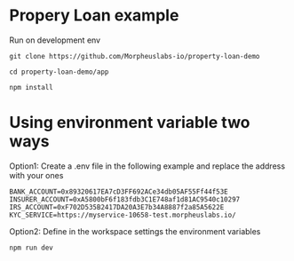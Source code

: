 # Propery Loan example

Run on development env

```
git clone https://github.com/Morpheuslabs-io/property-loan-demo
```

```
cd property-loan-demo/app
```
```
npm install
```
# Using environment variable two ways
Option1:
Create a .env file in the following example and replace the address with your ones
```
BANK_ACCOUNT=0x89320617EA7cD3FF692ACe34db05AF55Ff44f53E
INSURER_ACCOUNT=0xA5800bF6f183fdb3C1E748af1d81AC9540c10297
IRS_ACCOUNT=0xF702D535B2417DA20A3E7b34A8887f2a85A5622E
KYC_SERVICE=https://myservice-10658-test.morpheuslabs.io/

```

Option2:
Define in the workspace settings the environment variables

```
npm run dev
```

